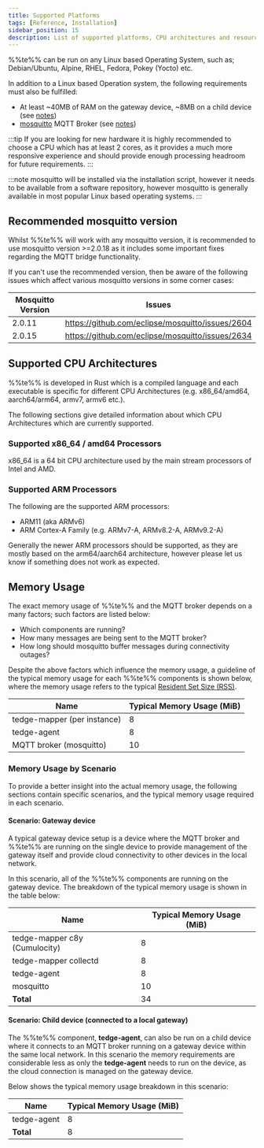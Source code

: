```yaml
---
title: Supported Platforms
tags: [Reference, Installation]
sidebar_position: 15
description: List of supported platforms, CPU architectures and resource usage
---
```


%%te%% can be run on any Linux based Operating System, such as; Debian/Ubuntu, Alpine, RHEL, Fedora, Pokey (Yocto) etc.

In addition to a Linux based Operation system, the following requirements must also be fulfilled:

* At least ~40MB of RAM on the gateway device, ~8MB on a child device (see [notes](#memory-usage))
* [mosquitto](https://github.com/eclipse/mosquitto) MQTT Broker (see [notes](#recommended-mosquitto-version))

:::tip
If you are looking for new hardware it is highly recommended to choose a CPU which has at least 2 cores, as it provides a much more responsive experience and should provide enough processing headroom for future requirements.
:::

:::note
mosquitto will be installed via the installation script, however it needs to be available from a software repository, however mosquitto is generally available in most popular Linux based operating systems.
:::

## Recommended mosquitto version

Whilst %%te%% will work with any mosquitto version, it is recommended to use mosquitto version &gt;=2.0.18 as it includes some important fixes regarding the MQTT bridge functionality.

If you can't use the recommended version, then be aware of the following issues which affect various mosquitto versions in some corner cases:

|Mosquitto Version|Issues|
|-----------------|------|
|2.0.11|https://github.com/eclipse/mosquitto/issues/2604|
|2.0.15|https://github.com/eclipse/mosquitto/issues/2634|

## Supported CPU Architectures

%%te%% is developed in Rust which is a compiled language and each executable is specific for different CPU Architectures (e.g. x86_64/amd64, aarch64/arm64, armv7, armv6 etc.).  


The following sections give detailed information about which CPU Architectures which are currently supported.

### Supported x86_64 / amd64 Processors

x86_64 is a 64 bit CPU architecture used by the main stream processors of Intel and AMD.

### Supported ARM Processors

The following are the supported ARM processors:

* ARM11 (aka ARMv6)
* ARM Cortex-A Family (e.g. ARMv7-A, ARMv8.2-A, ARMv9.2-A)

Generally the newer ARM processors should be supported, as they are mostly based on the arm64/aarch64 architecture, however please let us know if something does not work as expected.

## Memory Usage

The exact memory usage of %%te%% and the MQTT broker depends on a many factors; such factors are listed below:

* Which components are running?
* How many messages are being sent to the MQTT broker?
* How long should mosquitto buffer messages during connectivity outages?

Despite the above factors which influence the memory usage, a guideline of the typical memory usage for each %%te%% components is shown below, where the memory usage refers to the typical [Resident Set Size (RSS)](https://en.wikipedia.org/wiki/Resident_set_size).

|Name|Typical Memory Usage (MiB)|
|--|--|
|tedge-mapper (per instance)|8|
|tedge-agent|8|
|MQTT broker (mosquitto)|10|

### Memory Usage by Scenario

To provide a better insight into the actual memory usage, the following sections contain specific scenarios, and the typical memory usage required in each scenario.

#### Scenario: Gateway device

A typical gateway device setup is a device where the MQTT broker and %%te%% are running on the single device to provide management of the gateway itself and provide cloud connectivity to other devices in the local network.

In this scenario, all of the %%te%% components are running on the gateway device. The breakdown of the typical memory usage is shown in the table below:

|Name|Typical Memory Usage (MiB)|
|--|--|
|tedge-mapper c8y (Cumulocity)|8|
|tedge-mapper collectd |8|
|tedge-agent|8|
|mosquitto|10|
|**Total**|34|

#### Scenario: Child device (connected to a local gateway)

The %%te%% component, **tedge-agent**, can also be run on a child device where it connects to an MQTT broker running on a gateway device within the same local network. In this scenario the memory requirements are considerable less as only the **tedge-agent** needs to run on the device, as the cloud connection is managed on the gateway device.

Below shows the typical memory usage breakdown in this scenario:

|Name|Typical Memory Usage (MiB)|
|--|--|
|tedge-agent|8|
|**Total**|8|
